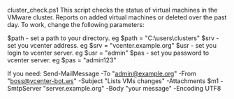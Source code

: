 cluster_check.ps1 
This script checks the status of virtual machines in the VMware cluster.
Reports on added virtual machines or deleted over the past day. 
To work, change the following parameters:

$path - set a path to your directory. eg $path = "C:\users\clusters"
$srv - set you vcenter address. eg $srv = "vcenter.example.org"
$usr - set you login to vcenter server. eg $usr = "admin"
$pas - set you password to vcenter server. eg $pas = "admin123"

If you need:
Send-MailMessage -To "admin@example.org" 
-From "boss@vcenter-bot.ws" 
-Subject "Lists VMs changes" -Attachments $m1 -SmtpServer "server.example.org" -Body "your message" -Encoding UTF8
